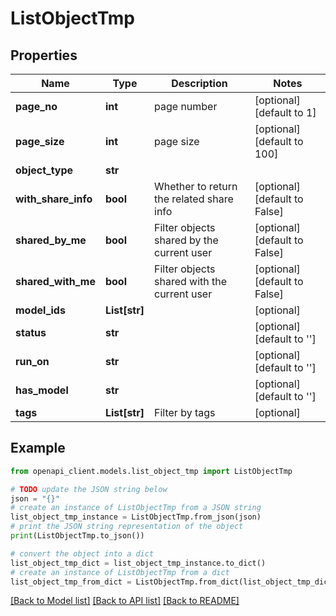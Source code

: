 # ListObjectTmp


## Properties

Name | Type | Description | Notes
------------ | ------------- | ------------- | -------------
**page_no** | **int** | page number | [optional] [default to 1]
**page_size** | **int** | page size | [optional] [default to 100]
**object_type** | **str** |  | 
**with_share_info** | **bool** | Whether to return the related share info | [optional] [default to False]
**shared_by_me** | **bool** | Filter objects shared by the current user | [optional] [default to False]
**shared_with_me** | **bool** | Filter objects shared with the current user | [optional] [default to False]
**model_ids** | **List[str]** |  | [optional] 
**status** | **str** |  | [optional] [default to '']
**run_on** | **str** |  | [optional] [default to '']
**has_model** | **str** |  | [optional] [default to '']
**tags** | **List[str]** | Filter by tags | [optional] 

## Example

```python
from openapi_client.models.list_object_tmp import ListObjectTmp

# TODO update the JSON string below
json = "{}"
# create an instance of ListObjectTmp from a JSON string
list_object_tmp_instance = ListObjectTmp.from_json(json)
# print the JSON string representation of the object
print(ListObjectTmp.to_json())

# convert the object into a dict
list_object_tmp_dict = list_object_tmp_instance.to_dict()
# create an instance of ListObjectTmp from a dict
list_object_tmp_from_dict = ListObjectTmp.from_dict(list_object_tmp_dict)
```
[[Back to Model list]](../README.md#documentation-for-models) [[Back to API list]](../README.md#documentation-for-api-endpoints) [[Back to README]](../README.md)


